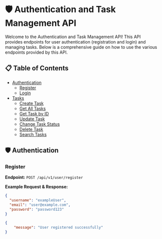 # 🛡️ Authentication and Task Management API

Welcome to the Authentication and Task Management API! This API provides endpoints for user authentication (registration and login) and managing tasks. Below is a comprehensive guide on how to use the various endpoints provided by this API.

## 📋 Table of Contents

- [Authentication](#authentication)
  - [Register](#register)
  - [Login](#login)
- [Tasks](#tasks)
  - [Create Task](#create-task)
  - [Get All Tasks](#get-all-tasks)
  - [Get Task by ID](#get-task-by-id)
  - [Update Task](#update-task)
  - [Change Task Status](#change-task-status)
  - [Delete Task](#delete-task)
  - [Search Tasks](#search-tasks)

## 🛡️ Authentication

### Register

**Endpoint:** `POST /api/v1/user/register`

**Example Request & Response:**
```json
{
  "username": "exampleUser",
  "email": "user@example.com",
  "password": "password123"
}

{
    "message": "User registered successfully"
}

